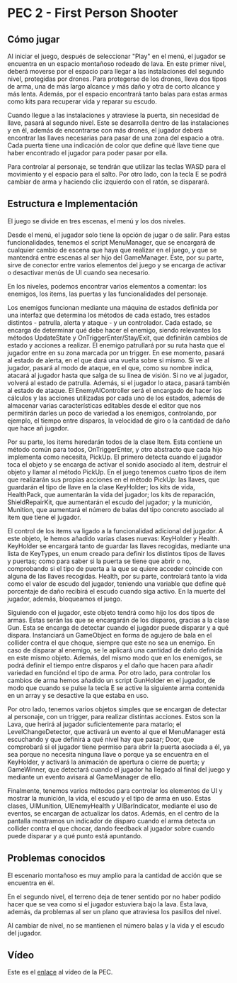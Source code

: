 # PEC 2 - First Person Shooter

## Cómo jugar
Al iniciar el juego, después de seleccionar "Play" en el menú, el jugador se encuentra en un espacio montañoso rodeado de lava. En este primer nivel, deberá moverse por el espacio para llegar a las instalaciones del segundo nivel, protegidas por drones. Para protegerse de los drones, lleva dos tipos de arma, una de más largo alcance y más daño y otra de corto alcance y más lenta. Además, por el espacio encontrará tanto balas para estas armas como kits para recuperar vida y reparar su escudo.

Cuando llegue a las instalaciones y atraviese la puerta, sin necesidad de llave, pasará al segundo nivel. Este se desarrolla dentro de las instalaciones y en él, además de encontrarse con más drones, el jugador deberá encontrar las llaves necesarias para pasar de una zona del espacio a otra. Cada puerta tiene una indicación de color que define qué llave tiene que haber encontrado el jugador para poder pasar por ella.

Para controlar al personaje, se tendrán que utilizar las teclas WASD para el movimiento y el espacio para el salto. Por otro lado, con la tecla E se podrá cambiar de arma y haciendo clic izquierdo con el ratón, se disparará.

## Estructura e Implementación
El juego se divide en tres escenas, el menú y los dos niveles.

Desde el menú, el jugador solo tiene la opción de jugar o de salir. Para estas funcionalidades, tenemos el script MenuManager, que se encargará de cualquier cambio de escena que haya que realizar en el juego, y que se mantendrá entre escenas al ser hijo del GameManager. Este, por su parte, sirve de conector entre varios elementos del juego y se encarga de activar o desactivar menús de UI cuando sea necesario.

En los niveles, podemos encontrar varios elementos a comentar: los enemigos, los items, las puertas y las funcionalidades del personaje.

Los enemigos funcionan mediante una máquina de estados definida por una interfaz que determina los métodos de cada estado, tres estados distintos - patrulla, alerta y ataque - y un controlador. Cada estado, se encarga de determinar qué debe hacer el enemigo, siendo relevantes los métodos UpdateState y OnTriggerEnter/Stay/Exit, que definirán cambios de estado y acciones a realizar. El enemigo patrullará por su ruta hasta que el jugador entre en su zona marcada por un trigger. En ese momento, pasará al estado de alerta, en el que dará una vuelta sobre si mismo. Si ve al jugador, pasará al modo de ataque, en el que, como su nombre indica, atacará al jugador hasta que salga de su línea de visión. Si no ve al jugador, volverá al estado de patrulla. Además, si el jugador lo ataca, pasará también al estado de ataque. El EnemyAIController será el encargado de hacer los cálculos y las acciones utilizadas por cada uno de los estados, además de almacenar varias características editables desde el editor que nos permitirán darles un poco de variedad a los enemigos, controlando, por ejemplo, el tiempo entre disparos, la velocidad de giro o la cantidad de daño que hace añ jugador.

Por su parte, los items heredarán todos de la clase Item. Esta contiene un método común para todos, OnTriggerEnter, y otro abstracto que cada hijo implementa como necesita, PickUp. El primero detecta cuando el jugador toca el objeto y se encarga de activar el sonido asociado al item, destruir el objeto y llamar al método PickUp. En el juego tenemos cuatro tipos de item que realizarán sus propias acciones en el método PickUp: las llaves, que guardarán el tipo de llave en la clase KeyHolder; los kits de vida, HealthPack, que aumentarán la vida del jugador; los kits de reparación, ShieldRepairKit, que aumentarán el escudo del jugador; y la munición, Munition, que aumentará el número de balas del tipo concreto asociado al item que tiene el jugador.

El control de los items va ligado a la funcionalidad adicional del jugador. A este objeto, le hemos añadido varias clases nuevas: KeyHolder y Health. KeyHolder se encargará tanto de guardar las llaves recogidas, mediante una lista de KeyTypes, un enum creado para definir los distintos tipos de llaves y puertas; como para saber si la puerta se tiene que abrir o no, comprobando si el tipo de puerta a la que se quiere acceder coincide con alguna de las llaves recogidas. Health, por su parte, controlará tanto la vida como el valor de escudo del jugador, teniendo una variable que define qué porcentaje de daño recibirá el escudo cuando siga activo. En la muerte del jugador, además, bloqueamos el juego.

Siguiendo con el jugador, este objeto tendrá como hijo los dos tipos de armas. Estas serán las que se encargarán de los disparos, gracias a la clase Gun. Esta se encarga de detectar cuando el jugador puede disparar y a qué dispara. Instanciará un GameObject en forma de agujero de bala en el collider contra el que choque, siempre que este no sea un enemigo. En caso de disparar al enemigo, se le aplicará una cantidad de daño definida en este mismo objeto. Además, del mismo modo que en los enemigos, se podrá definir el tiempo entre disparos y el daño que hacen para añadir variedad en funciónd el tipo de arma. Por otro lado, para controlar los cambios de arma hemos añadido un script GunHolder en el jugador, de modo que cuando se pulse la tecla E se active la siguiente arma contenida en un array y se desactive la que estaba en uso.

Por otro lado, tenemos varios objetos simples que se encargan de detectar al personaje, con un trigger, para realizar distintas acciones. Estos son la Lava, que herirá al jugador suficientemente para matarlo; el LevelChangeDetector, que activará un evento al que el MenuManager está escuchando y que definirá a qué nivel hay que pasar; Door, que comprobará si el jugador tiene permiso para abrir la puerta asociada a él, ya sea porque no necesita ninguna llave o porque ya se encuentra en el KeyHolder, y activará la animación de apertura o cierre de puerta; y GameWinner, que detectará cuando el jugador ha llegado al final del juego y mediante un evento avisará al GameManager de ello.

Finalmente, tenemos varios métodos para controlar los elementos de UI y mostrar la munición, la vida, el escudo y el tipo de arma en uso. Estas clases, UIMunition, UIEnemyHealth y UIBarIndicator, mediante el uso de eventos, se encargan de actualizar los datos. Además, en el centro de la pantalla mostramos un indicador de disparo cuando el arma detecta un collider contra el que chocar, dando feedback al jugador sobre cuando puede disparar y a qué punto está apuntando.

## Problemas conocidos
El escenario montañoso es muy amplio para la cantidad de acción que se encuentra en él.

En el segundo nivel, el terreno deja de tener sentido por no haber podido hacer que se vea como si el jugador estuviera bajo la lava. Esta lava, además, da problemas al ser un plano que atraviesa los pasillos del nivel.

Al cambiar de nivel, no se mantienen el número balas y la vida y el escudo del jugador.

## Vídeo
Este es el [enlace]() al vídeo de la PEC.
